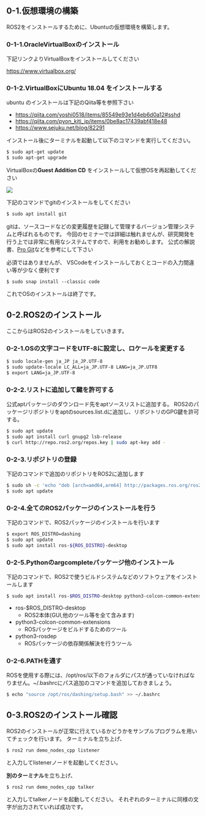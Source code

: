 ## 0-1.仮想環境の構築

ROS2をインストールするために、Ubuntuの仮想環境を構築します。

### 0-1-1.OracleVirtualBoxのインストール

下記リンクよりVirtualBoxをインストールしてください

https://www.virtualbox.org/


### 0-1-2.VirtualBoxにUbuntu **18.04** をインストールする

ubuntu のインストールは下記のQiita等を参照下さい
- https://qiita.com/yoshi0518/items/85549e93e1d4eb6d0a12#sshd
- https://qiita.com/pyon_kiti_jp/items/0be8ac17439abf418e48
- https://www.sejuku.net/blog/82291

インストール後にターミナルを起動して以下のコマンドを実行してください。
``` sh
$ sudo apt-get update
$ sudo apt-get upgrade
```

VirtualBoxの**Guest Addition CD** をインストールして仮想OSを再起動してください

![](./images/6_GuestAdditions.png)


下記のコマンドでgitのインストールをしてください
```sh
$ sudo apt install git 
```

gitは、ソースコードなどの変更履歴を記録して管理するバージョン管理システムと呼ばれるものです。 今回のセミナーでは詳細は触れませんが、研究開発を行う上では非常に有用なシステムですので、利用をお勧めします。 公式の解説書、[Pro Git](https://git-scm.com/book/ja/v2)などを参考にして下さい


必須ではありませんが、
VSCodeをインストールしておくとコードの入力間違い等が少なく便利です
```
$ sudo snap install --classic code
```

これでOSのインストールは終了です。

## 0-2.ROS2のインストール

ここからはROS2のインストールをしていきます。

### 0-2-1.OSの文字コードをUTF-8に設定し、ロケールを変更する

```sh
$ sudo locale-gen ja_JP ja_JP.UTF-8
$ sudo update-locale LC_ALL=ja_JP.UTF-8 LANG=ja_JP.UTF8
$ export LANG=ja_JP.UTF-8
```

### 0-2-2.リストに追加して鍵を許可する

公式aptパッケージのダウンロード先をaptソースリストに追加する。
ROS2のパッケージリポジトリをaptのsources.list.dに追加し、リポジトリのGPG鍵を許可する。

```sh
$ sudo apt update
$ sudo apt install curl gnupg2 lsb-release
$ curl http://repo.ros2.org/repos.key | sudo apt-key add -
```

### 0-2-3.リポジトリの登録
下記のコマンドで追加のリポジトリをROS2に追加します
```sh
$ sudo sh -c 'echo "deb [arch=amd64,arm64] http://packages.ros.org/ros2/ubuntu `lsb_release -cs` main" > /etc/apt/sources.list.d/ros2-latest.list'
$ sudo apt update
```

### 0-2-4.全てのROS2パッケージのインストールを行う

下記のコマンドで、ROS2パッケージのインストールを行います

```sh
$ export ROS_DISTRO=dashing
$ sudo apt update
$ sudo apt install ros-${ROS_DISTRO}-desktop
```

### 0-2-5.Pythonのargcompleteパッケージ他のインストール
下記のコマンドで、ROS2で使うビルドシステムなどのソフトウェアをインストールします

```sh
$ sudo apt install ros-$ROS_DISTRO-desktop python3-colcon-common-extensions python3-rosdep python3-argcomplete
```
- ros-$ROS_DISTRO-desktop 
  - ROS2本体(GUI,他のツール等を全て含みます)
- python3-colcon-common-extensions
  - ROSパッケージをビルドするためのツール
- python3-rosdep
  - ROSパッケージの依存関係解決を行うツール

### 0-2-6.PATHを通す

ROSを使用する際には、/opt/ros/以下のフォルダにパスが通っていなければなりません。~/.bashrcにパス追加のコマンドを追加しておきましょう。

```sh
$ echo "source /opt/ros/dashing/setup.bash" >> ~/.bashrc
```

## 0-3.ROS2のインストール確認

ROS2のインストールが正常に行えているかどうかをサンプルプログラムを用いてチェックを行います。
ターミナルを立ち上げ、
```
$ ros2 run demo_nodes_cpp listener
```
と入力してlistenerノードを起動してください。

 **別のターミナル**を立ち上げ、
```
$ ros2 run demo_nodes_cpp talker
```

と入力してtalkerノードを起動してください。
それぞれのターミナルに同様の文字が出力されていれば成功です。

